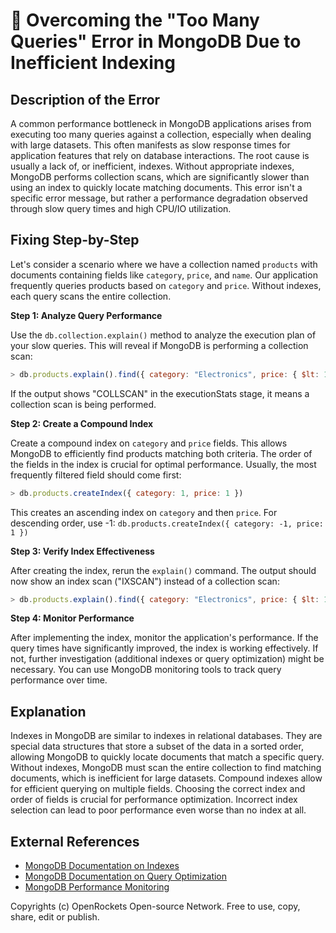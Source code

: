# 🐞 Overcoming the "Too Many Queries" Error in MongoDB Due to Inefficient Indexing


## Description of the Error

A common performance bottleneck in MongoDB applications arises from executing too many queries against a collection, especially when dealing with large datasets.  This often manifests as slow response times for application features that rely on database interactions.  The root cause is usually a lack of, or inefficient, indexes.  Without appropriate indexes, MongoDB performs collection scans, which are significantly slower than using an index to quickly locate matching documents.  This error isn't a specific error message, but rather a performance degradation observed through slow query times and high CPU/IO utilization.

## Fixing Step-by-Step

Let's consider a scenario where we have a collection named `products` with documents containing fields like `category`, `price`, and `name`.  Our application frequently queries products based on `category` and `price`.  Without indexes, each query scans the entire collection.

**Step 1: Analyze Query Performance**

Use the `db.collection.explain()` method to analyze the execution plan of your slow queries.  This will reveal if MongoDB is performing a collection scan:

```javascript
> db.products.explain().find({ category: "Electronics", price: { $lt: 100 } })
```

If the output shows "COLLSCAN" in the executionStats stage, it means a collection scan is being performed.

**Step 2: Create a Compound Index**

Create a compound index on `category` and `price` fields. This allows MongoDB to efficiently find products matching both criteria. The order of the fields in the index is crucial for optimal performance.  Usually, the most frequently filtered field should come first:

```javascript
> db.products.createIndex({ category: 1, price: 1 })
```

This creates an ascending index on `category` and then `price`.  For descending order, use -1: `db.products.createIndex({ category: -1, price: 1 })`

**Step 3: Verify Index Effectiveness**

After creating the index, rerun the `explain()` command.  The output should now show an index scan ("IXSCAN") instead of a collection scan:

```javascript
> db.products.explain().find({ category: "Electronics", price: { $lt: 100 } })
```


**Step 4: Monitor Performance**

After implementing the index, monitor the application's performance.  If the query times have significantly improved, the index is working effectively.  If not, further investigation (additional indexes or query optimization) might be necessary.  You can use MongoDB monitoring tools to track query performance over time.

## Explanation

Indexes in MongoDB are similar to indexes in relational databases. They are special data structures that store a subset of the data in a sorted order, allowing MongoDB to quickly locate documents that match a specific query. Without indexes, MongoDB must scan the entire collection to find matching documents, which is inefficient for large datasets. Compound indexes allow for efficient querying on multiple fields.  Choosing the correct index and order of fields is crucial for performance optimization.  Incorrect index selection can lead to poor performance even worse than no index at all.

## External References

* [MongoDB Documentation on Indexes](https://www.mongodb.com/docs/manual/indexes/)
* [MongoDB Documentation on Query Optimization](https://www.mongodb.com/docs/manual/reference/method/db.collection.explain/)
* [MongoDB Performance Monitoring](https://www.mongodb.com/docs/manual/tutorial/monitor-performance/)


Copyrights (c) OpenRockets Open-source Network. Free to use, copy, share, edit or publish.

